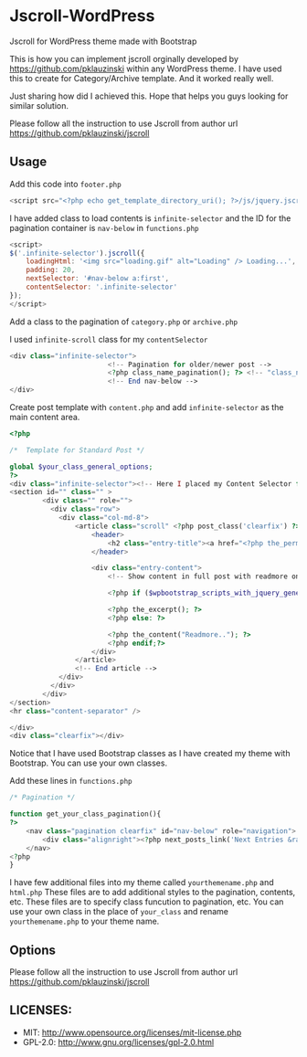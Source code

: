 Jscroll-WordPress
=================

Jscroll for WordPress theme made with Bootstrap

This is how you can implement jscroll orginally developed by https://github.com/pklauzinski within any WordPress theme.
I have used this to create for Category/Archive template. And it worked really well.

Just sharing how did I achieved this. Hope that helps you guys looking for similar solution.

Please follow all the instruction to use Jscroll from author url https://github.com/pklauzinski/jscroll

## Usage

Add this code into `footer.php`

```javascript
<script src="<?php echo get_template_directory_uri(); ?>/js/jquery.jscroll.min.js"></script>
```
I have added class to load contents is `infinite-selector` and the ID for the pagination container is `nav-below` in `functions.php`

```javascript
<script>
$('.infinite-selector').jscroll({
    loadingHtml: '<img src="loading.gif" alt="Loading" /> Loading...',
    padding: 20,
    nextSelector: '#nav-below a:first',
    contentSelector: '.infinite-selector'
});
</script>
```

Add a class to the pagination of `category.php` or `archive.php`

I used `infinite-scroll` class for my `contentSelector`

```php
<div class="infinite-selector">
						<!-- Pagination for older/newer post -->
						<?php class_name_pagination(); ?> <!-- "class_name" is your theme class mentioned for apply classes in specific items -->
						<!-- End nav-below -->	
</div>
```

Create post template with `content.php` and add `infinite-selector` as the main content area.
```php
<?php 

/*	Template for Standard Post */

global $your_class_general_options;
?>
<div class="infinite-selector"><!-- Here I placed my Content Selector for Jscroll -->
<section id="" class="" >
        <div class="" role="">
          <div class="row">
            <div class="col-md-8">
            	<article class="scroll" <?php post_class('clearfix') ?> id="post-<?php the_ID(); ?>" role="article">
            		<header>
            			<h2 class="entry-title"><a href="<?php the_permalink(); ?>"><?php the_title(); ?></a></h2>
            		</header>

            		<div class="entry-content">
            			<!-- Show content in full post with readmore on in Exceprt based from theme options -->

            			<?php if ($wpbootstrap_scripts_with_jquery_general_options['content_options']  == 'default' ) : ?>

            			<?php the_excerpt(); ?>
            			<?php else: ?>

            			<?php the_content("Readmore.."); ?>
            			<?php endif;?>
            		</div>
            	</article>
            	<!-- End article -->
            </div>
          </div>
        </div>
</section>
<hr class="content-separator" />

</div>
<div class="clearfix"></div>
```
Notice that I have used Bootstrap classes as I have created my theme with Bootstrap. You can use your own classes.

Add these lines in `functions.php`
```php
/* Pagination */

function get_your_class_pagination(){
?>
	<nav class="pagination clearfix" id="nav-below" role="navigation">
		<div class="alignright"><?php next_posts_link('Next Entries &raquo;','') ?></div>
	</nav>
<?php
}
```

I have few additional files into my theme called `yourthemename.php` and `html.php`
These files are to add additional styles to the pagination, contents, etc. These files are to specify class funcution to pagination, etc. You can use your own class in the place of `your_class` and rename `yourthemename.php` to your theme name.

## Options

Please follow all the instruction to use Jscroll from author url https://github.com/pklauzinski/jscroll

## LICENSES:

* MIT: http://www.opensource.org/licenses/mit-license.php
* GPL-2.0: http://www.gnu.org/licenses/gpl-2.0.html
